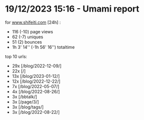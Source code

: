 # 19/12/2023 15:16 - Umami report
for www.shifeiti.com [24h] :

 - 116 (-10) page views
 - 62 (-7) uniques
 - 51 (2) bounces
 - 1h 3' 14'' (-1h 56' 16'') totaltime


top 10 urls:
 - 29x [/blog/2022-12-09/]
 - 22x [/]
 - 13x [/blog/2023-01-12/]
 - 12x [/blog/2022-12-22/]
 - 7x [/blog/2022-05-07/]
 - 4x [/blog/2022-08-26/]
 - 3x [/bbtalk/]
 - 3x [/page/3/]
 - 3x [/blog/tags/]
 - 3x [/blog/2022-08-22/]


